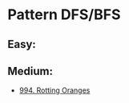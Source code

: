 # Pattern DFS/BFS

## Easy:

## Medium:

* [994. Rotting Oranges](https://leetcode.com/problems/rotting-oranges/)

